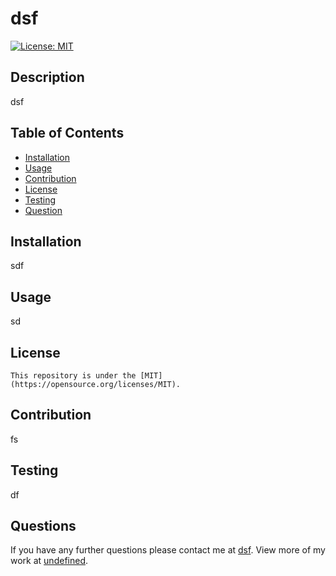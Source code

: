 # dsf

  [![License: MIT](https://img.shields.io/badge/License-MIT-yellow.svg)](https://opensource.org/licenses/MIT)

  ## Description
  dsf

  ## Table of Contents
  * [Installation](#installation)
  * [Usage](#usage)
  * [Contribution](#contribution)
  * [License](#license)
  * [Testing](#testing)
  * [Question](#questions)

  ## Installation
  sdf

  ## Usage
  sd

  ## License
  
    This repository is under the [MIT](https://opensource.org/licenses/MIT).

  ## Contribution
  fs

  ## Testing
  df

  ## Questions
  If you have any further questions please contact me at [dsf](mailto:dsf). View more of my work at [undefined](https://github.com/undefined).
  

